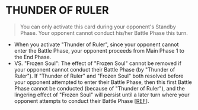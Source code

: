 
# THUNDER OF RULER  
> You can only activate this card during your opponent's Standby Phase. Your opponent cannot conduct his/her Battle Phase this turn.

*   When you activate "Thunder of Ruler", since your opponent cannot enter the Battle Phase, your opponent proceeds from Main Phase 1 to the End Phase.
*   VS. "Frozen Soul": The effect of "Frozen Soul" cannot be removed if your opponent cannot conduct their Battle Phase (by "Thunder of Ruler"). If "Thunder of Ruler" and "Frozen Soul" both resolved before your opponent attempted to enter their Battle Phase, then this first Battle Phase cannot be conducted (because of "Thunder of Ruler"), and the lingering effect of "Frozen Soul" will persist until a later turn where your opponent attempts to conduct their Battle Phase \[[REF](http://duelistgroundz.com/index.php?/topic/144344-frozen-soul-and-thunder-of-ruler/)\].

  